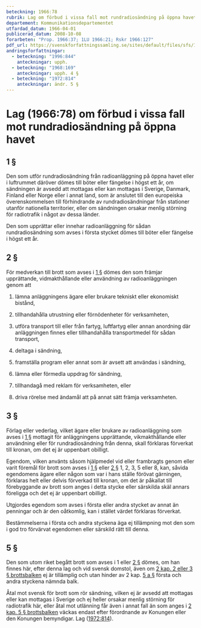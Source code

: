 ```yaml
---
beteckning: 1966:78
rubrik: Lag om förbud i vissa fall mot rundradiosändning på öppna havet
departement: Kommunikationsdepartementet
utfardad_datum: 1966-04-01
publicerad_datum: 2008-10-08
forarbeten: "Prop. 1966:37; 1LU 1966:21; Rskr 1966:127"
pdf_url: https://svenskforfattningssamling.se/sites/default/files/sfs/1966-04/SFS1966-78.pdf
andringsforfattningar:
  - beteckning: "1996:844"
    anteckningar: upph.
  - beteckning: "1968:169"
    anteckningar: upph. 4 §
  - beteckning: "1972:814"
    anteckningar: ändr. 5 §
---
```


# Lag (1966:78) om förbud i vissa fall mot rundradiosändning på öppna havet

## 1 §

Den som utför rundradiosändning från radioanläggning på öppna havet eller i luftrummet däröver dömes till böter eller fängelse i högst ett år, om sändningen är avsedd att mottagas eller kan mottagas i Sverige, Danmark, Finland eller Norge eller i annat land, som är anslutet till den europeiska överenskommelsen till förhindrande av rundradiosändningar från stationer utanför nationella territorier, eller om sändningen orsakar menlig störning för radiotrafik i något av dessa länder.

Den som upprättar eller innehar radioanläggning för sådan rundradiosändning som avses i första stycket dömes till böter eller fängelse i högst ett år.

## 2 §

För medverkan till brott som avses i [1 §](#1) dömes den som främjar upprättande, vidmakthållande eller användning av radioanläggningen genom att

1) lämna anläggningens ägare eller brukare tekniskt eller ekonomiskt bistånd,

2) tillhandahålla utrustning eller förnödenheter för verksamheten,

3) utföra transport till eller från fartyg, luftfartyg eller annan anordning där anläggningen finnes eller tillhandahålla transportmedel för sådan transport,

4) deltaga i sändning,

5) framställa program eller annat som är avsett att användas i sändning,

6) lämna eller förmedla uppdrag för sändning,

7) tillhandagå med reklam för verksamheten, eller

8) driva rörelse med ändamål att på annat sätt främja verksamheten.

## 3 §

Förlag eller vederlag, vilket ägare eller brukare av radioanläggning som avses i [1 §](#1) mottagit för anläggningens upprättande, vikmakthållande eller användning eller för rundradiosändning från denna, skall förklaras förverkat till kronan, om det ej är uppenbart obilligt.

Egendom, vilken använts såsom hjälpmedel vid eller frambragts genom eller varit föremål för brott som avses i [1 §](#1) eller [2 §](#2) 1, 2, 3, 5 eller 8, kan, såvida egendomens ägare eller någon som var i hans ställe förövat gärningen, förklaras helt eller delvis förverkad till kronan, om det är påkallat till förebyggande av brott som anges i detta stycke eller särskilda skäl annars föreligga och det ej är uppenbart obilligt.

Utgjordes egendom som avses i första eller andra stycket av annat än penningar och är den oåtkomlig, kan i stället värdet förklaras förverkat.

Bestämmelserna i första och andra styckena äga ej tillämpning mot den som i god tro förvärvat egendomen eller särskild rätt till denna.

## 5 §

Den som utom riket begått brott som avses i 1 eller [2 §](#2) dömes, om han finnes här, efter denna lag och vid svensk domstol, även om [2 kap. 2 eller 3 § brottsbalken](https://selex.se/eli/sfs/1962/700#kap2.2) ej är tillämplig och utan hinder av 2 kap. [5 a §](#kap2.5a) första och andra styckena nämnda balk.

Åtal mot svensk för brott som rör sändning, vilken ej är avsedd att mottagas eller kan mottagas i Sverige och ej heller orsakar menlig störning för radiotrafik här, eller åtal mot utlänning får även i annat fall än som anges i [2 kap. 5 § brottsbalken](https://selex.se/eli/sfs/1962/700#kap2.5) väckas endast efter förordnande av Konungen eller den Konungen bemyndigar. Lag ([1972:814](https://selex.se/eli/sfs/1972/814)).